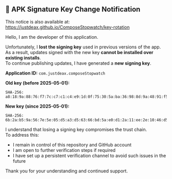 ## 🔑 APK Signature Key Change Notification
This notice is also available at: https://justdeax.github.io/ComposeStopwatch/key-rotation

Hello, I am the developer of this application.

Unfortunately, I **lost the signing key** used in previous versions of the app.  
As a result, updates signed with the new key **cannot be installed over existing installs**.  
To continue publishing updates, I have generated a **new signing key**.

**Application ID:** `com.justdeax.composeStopwatch`

**Old key (before 2025-05-01):**
```
SHA-256: a8:18:9a:88:76:f7:7c:c7:c1:c4:e9:1d:0f:75:30:5a:ba:36:98:8d:9a:48:91:f5:63:c4:a5:dd:a2:2b:70:33
```

**New key (since 2025-05-01):**
```
SHA-256: 6b:2a:b5:9a:56:7e:5e:05:d5:a3:d5:63:66:bd:5a:e0:d1:2a:11:ee:2e:10:46:d5:4d:14:9b:fa:53:43:d2:e0
```

I understand that losing a signing key compromises the trust chain.  
To address this:
- I remain in control of this repository and GitHub account
- I am open to further verification steps if required
- I have set up a persistent verification channel to avoid such issues in the future

Thank you for your understanding and continued support.

